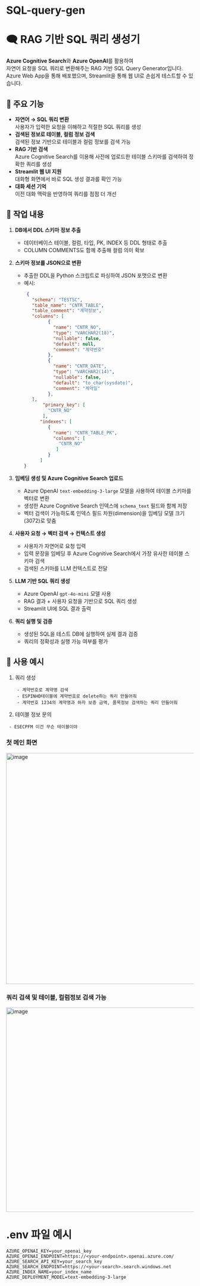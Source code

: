 # SQL-query-gen
# 🗨️ RAG 기반 SQL 쿼리 생성기
**Azure Cognitive Search**와 **Azure OpenAI**를 활용하여  
자연어 요청을 SQL 쿼리로 변환해주는 RAG 기반 SQL Query Generator입니다.  
Azure Web App을 통해 배포했으며, Streamlit을 통해 웹 UI로 손쉽게 테스트할 수 있습니다.
</br>


## 📌 주요 기능
- **자연어 → SQL 쿼리 변환**  
  사용자가 입력한 요청을 이해하고 적절한 SQL 쿼리를 생성
- **검색된 정보로 테이블, 컬럼 정보 검색**  
  검색된 정보 기반으로 테이블과 컬럼 정보를 검색 가능
- **RAG 기반 검색**  
  Azure Cognitive Search를 이용해 사전에 업로드한 테이블 스키마를 검색하여 정확한 쿼리를 생성
- **Streamlit 웹 UI 지원**  
  대화형 화면에서 바로 SQL 생성 결과를 확인 가능
- **대화 세션 기억**  
  이전 대화 맥락을 반영하여 쿼리를 점점 더 개선


## 📌 작업 내용

1. **DB에서 DDL 스키마 정보 추출**  
   - 데이터베이스 테이블, 컬럼, 타입, PK, INDEX 등 DDL 형태로 추출  
   - COLUMN COMMENTS도 함께 추출해 컬럼 의미 확보

2. **스키마 정보를 JSON으로 변환**  
   - 추출한 DDL을 Python 스크립트로 파싱하여 JSON 포맷으로 변환  
   - 예시:
     ```json
      {
        "schema": "TESTSC",
        "table_name": "CNTR_TABLE",
        "table_comment": "계약정보",
        "columns": [
              {
                "name": "CNTR_NO",
                "type": "VARCHAR2(18)",
                "nullable": false,
                "default": null,
                "comment": "계약번호"
              },
              {
                "name": "CNTR_DATE",
                "type": "VARCHAR2(14)",
                "nullable": false,
                "default": "to_char(sysdate)",
                "comment": "계약일"
              },
        ],
            "primary_key": [
              "CNTR_NO"
            ],
           "indexes": [
              {
                "name": "CNTR_TABLE_PK",
                "columns": [
                  "CNTR_NO"
                 ]
              }
           ]
     }
     ```

3. **임베딩 생성 및 Azure Cognitive Search 업로드**  
   - Azure OpenAI `text-embedding-3-large` 모델을 사용하여 테이블 스키마를 벡터로 변환  
   - 생성한 Azure Cognitive Search 인덱스에 `schema_text` 필드와 함께 저장  
   - 벡터 검색이 가능하도록 인덱스 필드 차원(dimension)을 임베딩 모델 크기(3072)로 맞춤

4. **사용자 요청 → 벡터 검색 → 컨텍스트 생성**  
   - 사용자가 자연어로 요청 입력  
   - 입력 문장을 임베딩 후 Azure Cognitive Search에서 가장 유사한 테이블 스키마 검색  
   - 검색된 스키마를 LLM 컨텍스트로 전달

5. **LLM 기반 SQL 쿼리 생성**  
   - Azure OpenAI `gpt-4o-mini` 모델 사용  
   - RAG 결과 + 사용자 요청을 기반으로 SQL 쿼리 생성  
   - Streamlit UI에 SQL 결과 출력

6. **쿼리 실행 및 검증**  
   - 생성된 SQL을 테스트 DB에 실행하여 실제 결과 검증  
   - 쿼리의 정확성과 실행 가능 여부를 평가
  
## 📌 사용 예시
1. 쿼리 생성
```
	- 계약번호로 계약명 검색
	- ESPINHD테이블에 계약번호로 delete하는 쿼리 만들어줘
	- 계약번호 1234의 계약명과 하자 보증 금액, 품목정보 검색하는 쿼리 만들어줘
```
2. 테이블 정보 문의
```
 - ESECPFM 이건 무슨 테이블이야
```
### 첫 메인 화면
<img width="1213" height="620" alt="image" src="https://github.com/user-attachments/assets/4e6c5139-67ea-409d-9667-31ec3447adc3" />

### 쿼리 검색 및 테이블, 컬럼정보 검색 가능
<img width="1191" height="549" alt="image" src="https://github.com/user-attachments/assets/fc5eeff3-72ad-4054-9add-ad3c61bfe1ae" />

# .env 파일 예시
```
AZURE_OPENAI_KEY=your_openai_key
AZURE_OPENAI_ENDPOINT=https://<your-endpoint>.openai.azure.com/
AZURE_SEARCH_API_KEY=your_search_key
AZURE_SEARCH_ENDPOINT=https://<your-search>.search.windows.net
AZURE_INDEX_NAME=your_index_name
AZURE_DEPLOYMENT_MODEL=text-embedding-3-large
```
